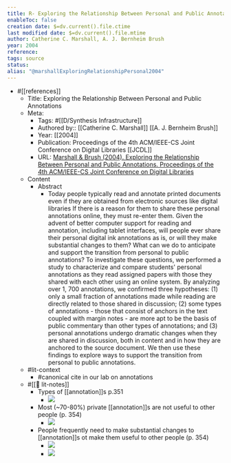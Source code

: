 ```yaml
---
title: R- Exploring the Relationship Between Personal and Public Annotations
enableToc: false
creation date: $=dv.current().file.ctime
last modified date: $=dv.current().file.mtime
author: Catherine C. Marshall, A. J. Bernheim Brush
year: 2004
reference: 
tags: source
status: 
alias: "@marshallExploringRelationshipPersonal2004"
---
```

- #[[references]]
    - Title: Exploring the Relationship Between Personal and Public Annotations
    - Meta:
        - Tags:  #[[D/Synthesis Infrastructure]]
        - Authored by:: [[Catherine C. Marshall]] [[A. J. Bernheim Brush]] 
        - Year: [[2004]]
        - Publication: Proceedings of the 4th ACM/IEEE-CS Joint Conference on Digital Libraries [[JCDL]]
        - URL: [Marshall & Brush (2004). Exploring the Relationship Between Personal and Public Annotations. Proceedings of the 4th ACM/IEEE-CS Joint Conference on Digital Libraries](http://doi.acm.org/10.1145/996350.996432)
    - Content
        - Abstract
            - Today people typically read and annotate printed documents even if they are obtained from electronic sources like digital libraries If there is a reason for them to share these personal annotations online, they must re-enter them. Given the advent of better computer support for reading and annotation, including tablet interfaces, will people ever share their personal digital ink annotations as is, or will they make substantial changes to them? What can we do to anticipate and support the transition from personal to public annotations? To investigate these questions, we performed a study to characterize and compare students' personal annotations as they read assigned papers with those they shared with each other using an online system. By analyzing over 1, 700 annotations, we confirmed three hypotheses: (1) only a small fraction of annotations made while reading are directly related to those shared in discussion; (2) some types of annotations - those that consist of anchors in the text coupled with margin notes - are more apt to be the basis of public commentary than other types of annotations; and (3) personal annotations undergo dramatic changes when they are shared in discussion, both in content and in how they are anchored to the source document. We then use these findings to explore ways to support the transition from personal to public annotations.
    - #lit-context
        - #canonical cite in our lab on annotations
    - #[[📝 lit-notes]]
        - Types of [[annotation]]s p.351
            - ![](https://firebasestorage.googleapis.com/v0/b/firescript-577a2.appspot.com/o/imgs%2Fapp%2Fmegacoglab%2F_UKK-Yjrcn?alt=media&token=79854c40-f7a2-4673-be57-642006212805)
        - Most (~70-80%) private [[annotation]]s are not useful to other people (p. 354)
            - ![](https://firebasestorage.googleapis.com/v0/b/firescript-577a2.appspot.com/o/imgs%2Fapp%2Fmegacoglab%2FP8xVLNi95c?alt=media&token=c43ee13b-f30e-4b33-a701-4c4a7be09eee)
        - People frequently need to make substantial changes to [[annotation]]s ot make them useful to other people (p. 354)
            - ![](https://firebasestorage.googleapis.com/v0/b/firescript-577a2.appspot.com/o/imgs%2Fapp%2Fmegacoglab%2F4p3Us2Yrvg?alt=media&token=b0954b0f-7664-4125-b109-3fb4f5693955)
            - ![](https://firebasestorage.googleapis.com/v0/b/firescript-577a2.appspot.com/o/imgs%2Fapp%2Fmegacoglab%2FIoe9FwtYc9?alt=media&token=70d1b6c7-634d-452d-84a1-297eb1e59783)
